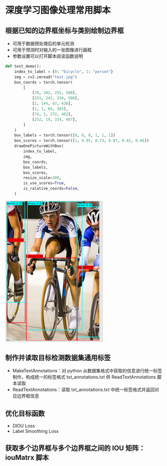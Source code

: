 # 深度学习图像处理常用脚本

## 根据已知的边界框坐标与类别绘制边界框

- 可用于数据预处理后的单元检测
- 可用于预测时对输入的一张图像进行画框
- 参数设置可以打开脚本阅读函数说明

```python
def test_demo():
    index_to_label = {0: "bicycle", 1: "person"}
    img = cv2.imread("test.jpg")
    box_coords = torch.tensor(
        [
            [70, 202, 255, 500],
            [251, 242, 334, 500],
            [1, 144, 67, 436],
            [1, 1, 66, 363],
            [74, 1, 272, 462],
            [252, 19, 334, 487],
        ]
    )
    box_labels = torch.tensor([0, 0, 0, 1, 1, 1])
    box_scores = torch.tensor([1, 0.95, 0.73, 0.87, 0.81, 0.66])
    drawOnePictureWithBox(
        index_to_label,
        img,
        box_coords,
        box_labels,
        box_scores,
        resize_scale=300,
        is_use_scores=True,
        is_ralative_coords=False,
    )
```

<img src="ResultImgs/oneImgWithBoxes.png" alt="onePictureWithBoxes" style="zoom: 50%;" />

## 制作并读取目标检测数据集通用标签

- MakeTextAnnotations：对 python 从数据集格式中获取的信息进行统一标签制作，构成统一的标签格式 txt_annotations.txt 供 ReadTextAnnotations 脚本读取
- ReadTextAnnotations：读取 txt_annotations.txt 中统一标签格式并返回对应边界框信息

## 优化目标函数

- DIOU Loss
- Label Smoothing Loss

## 获取多个边界框与多个边界框之间的 IOU 矩阵：iouMatrx 脚本

